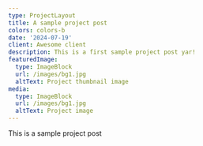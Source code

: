 ```yaml
---
type: ProjectLayout
title: A sample project post
colors: colors-b
date: '2024-07-19'
client: Awesome client
description: This is a first sample project post yar!
featuredImage:
  type: ImageBlock
  url: /images/bg1.jpg
  altText: Project thumbnail image
media:
  type: ImageBlock
  url: /images/bg1.jpg
  altText: Project image
---
```

This is a sample project post
